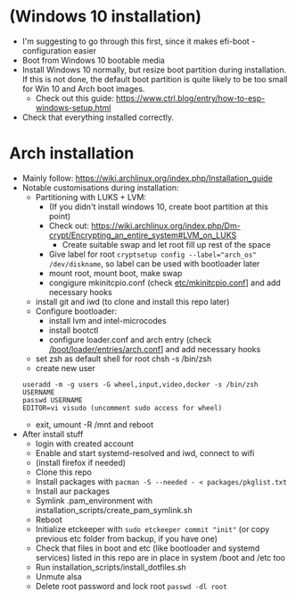 # (Windows 10 installation)
- I'm suggesting to go through this first, since it makes efi-boot -configuration easier
- Boot from Windows 10 bootable media
- Install Windows 10 normally, but resize boot partition during installation. If this is not done, the default boot partition is quite likely to be too small for Win 10 and Arch boot images.
    - Check out this guide: <https://www.ctrl.blog/entry/how-to-esp-windows-setup.html>
- Check that everything installed correctly.

# Arch installation
- Mainly follow: https://wiki.archlinux.org/index.php/Installation_guide
- Notable customisations during installation:
    - Partitioning with LUKS + LVM:
        - (If you didn't install windows 10, create boot partition at this point)
        - Check out: <https://wiki.archlinux.org/index.php/Dm-crypt/Encrypting_an_entire_system#LVM_on_LUKS>
            - Create suitable swap and let root fill up rest of the space
        - Give label for root `cryptsetup config --label="arch_os" /dev/diskname`, so label can be used with bootloader later
        - mount root, mount boot, make swap
        - congigure mkinitcpio.conf (check [etc/mkinitcpio.conf](https://github.com/otahontas/dotfiles/blob/master/etc/mkinitcpio.conf)] and add necessary hooks
    - install git and iwd (to clone and install this repo later)
    - Configure bootloader:
        - install lvm and intel-microcodes
        - install bootctl
        - configure loader.conf and arch entry (check [/boot/loader/entries/arch.conf](https://github.com/otahontas/dotfiles/blob/master/boot/loader/entries/arch.conf)] and add necessary hooks
    - set zsh as default shell for root chsh -s /bin/zsh
    - create new user 
    ```
    useradd -m -g users -G wheel,input,video,docker -s /bin/zsh USERNAME
    passwd USERNAME
    EDITOR=vi visudo (uncomment sudo access for wheel)

    ```
    - exit, umount -R /mnt and reboot
- After install stuff
    - login with created account
    - Enable and start systemd-resolved and iwd, connect to wifi
    - (install firefox if needed)
    - Clone this repo
    - Install packages with `pacman -S --needed - < packages/pkglist.txt`
    - Install aur packages
    - Symlink .pam_environment with installation_scripts/create_pam_symlink.sh
    - Reboot
    - Initialize etckeeper with `sudo etckeeper commit "init"` (or copy previous etc folder from backup, if you have one)
    - Check that files in boot and etc (like bootloader and systemd services) listed in this repo are in place in system /boot and /etc too
    - Run installation_scripts/install_dotfiles.sh
    - Unmute alsa
    - Delete root password and lock root `passwd -dl root`
